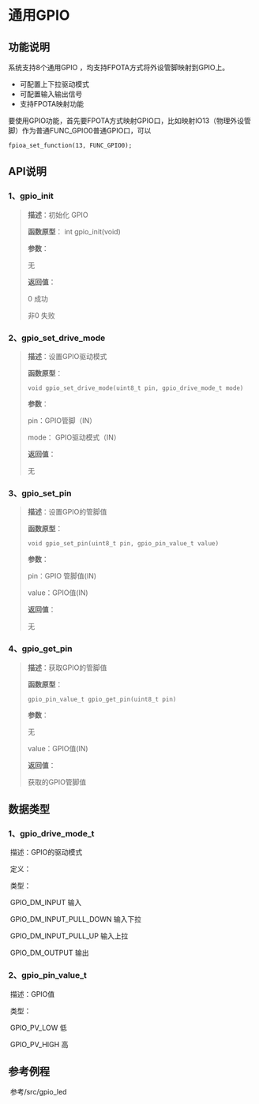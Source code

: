 # 通用GPIO

## 功能说明

系统支持8个通用GPIO ，均支持FPOTA方式将外设管脚映射到GPIO上。

* 可配置上下拉驱动模式
* 可配置输入输出信号
* 支持FPOTA映射功能

要使用GPIO功能，首先要FPOTA方式映射GPIO口，比如映射IO13（物理外设管脚）作为普通FUNC\_GPIO0普通GPIO口，可以

```text
fpioa_set_function(13, FUNC_GPIO0);
```

## API说明

### 1、gpio\_init

> **描述**：初始化 GPIO
>
> **函数原型**： int gpio_init(void)
>
> **参数**：
>
> 无
>
> **返回值**：
>
> 0	成功
>
> 非0	失败

### 2、gpio_set_drive_mode

> **描述**：设置GPIO驱动模式
>
> **函数原型**：
>
> ```
> void gpio_set_drive_mode(uint8_t pin, gpio_drive_mode_t mode)
> ```
>
> **参数**：
>
> pin：GPIO管脚（IN）
>
> mode： GPIO驱动模式（IN）
>
> **返回值**：
>
> 无

### 3、gpio_set_pin

>**描述**：设置GPIO的管脚值
>
>**函数原型**：
>
>```
>void gpio_set_pin(uint8_t pin, gpio_pin_value_t value)
>```
>
>**参数**：
>
>pin：GPIO 管脚值(IN)
>
>value：GPIO值(IN)
>
>**返回值**：
>
>无

### 4、gpio_get_pin

>**描述**：获取GPIO的管脚值
>
>**函数原型**：
>
>```
>gpio_pin_value_t gpio_get_pin(uint8_t pin)
>```
>
>**参数**：
>
>无
>
>value：GPIO值(IN)
>
>**返回值**：
>
>获取的GPIO管脚值

## 数据类型

### 1、gpio_drive_mode_t

​	描述：GPIO的驱动模式

​	定义：

​    类型：

​			GPIO_DM_INPUT 	输入

​			GPIO_DM_INPUT_PULL_DOWN	输入下拉

​			GPIO_DM_INPUT_PULL_UP	输入上拉

​			GPIO_DM_OUTPUT	输出

### 2、gpio_pin_value_t

​	描述：GPIO值

​	类型：

​			GPIO_PV_LOW	低

​			GPIO_PV_HIGH	高

## 参考例程

​		参考/src/gpio_led